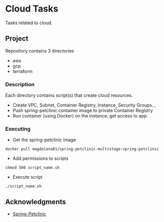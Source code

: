 # Cloud Tasks

Tasks related to cloud.

## Project

Repository contains 3 directories
* aws
* gcp
* terraform

### Description

Each directory contains script(s) that create cloud resources.
* Create VPC, Subnet, Container Registry, Instance, Security Groups...
* Push spring-petclinic container image to private Container Registry
* Run container (using Docker) on the instance, get access to app.

### Executing

* Get the spring-petclinic image
```
docker pull magdalena01/spring-petclinic-multistage:spring-petclinic
```
* Add permissions to scripts
```
chmod 500 script_name.sh
```
* Execute script
```
./script_name.sh
```

## Acknowledgments

* [Spring-Petclinic](https://github.com/spring-projects/spring-petclinic)

